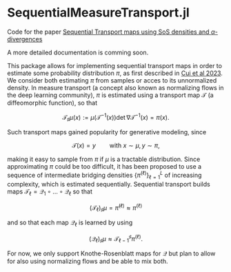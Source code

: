 # SequentialMeasureTransport.jl

Code for the paper [Sequential Transport maps using SoS densities and $\alpha$-divergences](https://arxiv.org/abs/2402.17943)

A more detailed documentation is comming soon.

This package allows for implementing sequential transport maps in order to estimate some probability distribution $`\pi`$, as first described in [Cui et al 2023](https://arxiv.org/abs/2106.04170).
We consider both estimating $`\pi`$ from samples or acces to its unnormalized density.
In measure transport (a concept also known as normalizing flows in the deep learning community), $`\pi`$ is estimated using a transport map $`\mathcal T`$ (a diffeomorphic function), so that
```math
    \mathcal T_\sharp \mu(x) := \mu(\mathcal T^{-1}(x)) \det \nabla \mathcal T^{-1}(x) = \pi(x).
```
Such transport maps gained popularity for generative modeling, since
```math
    \mathcal T(x) = y \qquad \text{with } x \sim \mu, y \sim \pi,
```
making it easy to sample from $`\pi`$ if $`\mu`$ is a tractable distribution.
Since approximating $`\pi`$ could be too difficult, it has been proposed to use a sequence of intermediate bridging densities $`\{\pi^{(\ell)}\}_{\ell = 1}^{L}`$ of increasing complexity, which is estimated sequentially.
Sequential transport builds maps $`\mathcal T_{\ell} = \mathcal Q_1 \circ \dots \circ \mathcal Q_{\ell}`$ so that
```math
    \left(\mathcal T_{\ell}\right)_\sharp \mu = \widetilde{\pi}^{(\ell)} \approx \pi^{(\ell)}
```
and so that each map $`\mathcal Q_{\ell}`$ is learned by using
```math
    \left(\mathcal Q_{\ell}\right)_\sharp \mu \approx \mathcal T_{\ell -1}^\sharp \pi^{(\ell)}.
```

For now, we only support Knothe-Rosenblatt maps for $`\mathcal Q`$ but plan to allow for also using normalizing flows and be able to mix both.

